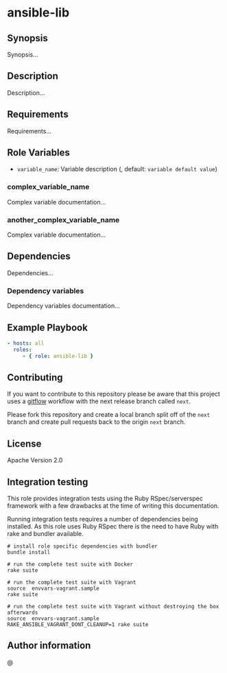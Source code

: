 # ansible-lib

## Synopsis

Synopsis...

## Description

Description...

## Requirements

Requirements...

## Role Variables

* ``variable_name``: Variable description (<!variable type>, default: ``variable default value``)

### complex_variable_name

Complex variable documentation...

### another_complex_variable_name

Complex variable documentation...

## Dependencies

Dependencies...

### Dependency variables

Dependency variables documentation...

## Example Playbook

```yaml
- hosts: all
  roles:
     - { role: ansible-lib }
```

## Contributing

If you want to contribute to this repository please be aware that this
project uses a [gitflow](http://nvie.com/posts/a-successful-git-branching-model/)
workflow with the next release branch called ``next``.

Please fork this repository and create a local branch split off of the ``next``
branch and create pull requests back to the origin ``next`` branch.

## License

Apache Version 2.0

## Integration testing

This role provides integration tests using the Ruby RSpec/serverspec framework
with a few drawbacks at the time of writing this documentation.

Running integration tests requires a number of dependencies being
installed. As this role uses Ruby RSpec there is the need to have
Ruby with rake and bundler available.

```shell
# install role specific dependencies with bundler
bundle install
```

<!-- -->

```shell
# run the complete test suite with Docker
rake suite
```

<!-- -->

```shell
# run the complete test suite with Vagrant
source  envvars-vagrant.sample
rake suite

# run the complete test suite with Vagrant without destroying the box afterwards
source  envvars-vagrant.sample
RAKE_ANSIBLE_VAGRANT_DONT_CLEANUP=1 rake suite
```


## Author information

<!Author Name> @<!email_prefix> <!email_suffix>


<!-- vim: set nofen ts=4 sw=4 et: -->
